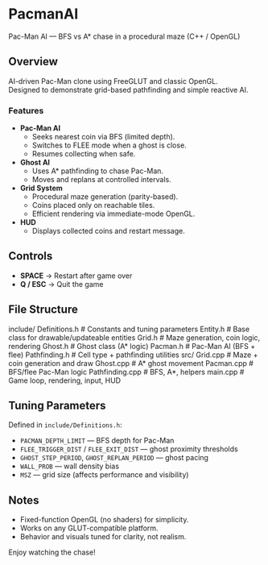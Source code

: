 # PacmanAI
Pac-Man AI — BFS vs A* chase in a procedural maze (C++ / OpenGL)

## Overview
AI-driven Pac-Man clone using FreeGLUT and classic OpenGL.  
Designed to demonstrate grid-based pathfinding and simple reactive AI.

### Features
- **Pac-Man AI**
  - Seeks nearest coin via BFS (limited depth).
  - Switches to FLEE mode when a ghost is close.
  - Resumes collecting when safe.
- **Ghost AI**
  - Uses A* pathfinding to chase Pac-Man.
  - Moves and replans at controlled intervals.
- **Grid System**
  - Procedural maze generation (parity-based).
  - Coins placed only on reachable tiles.
  - Efficient rendering via immediate-mode OpenGL.
- **HUD**
  - Displays collected coins and restart message.

## Controls
- **SPACE** → Restart after game over  
- **Q / ESC** → Quit the game

## File Structure
include/
      Definitions.h # Constants and tuning parameters
      Entity.h # Base class for drawable/updateable entities
      Grid.h # Maze generation, coin logic, rendering
      Ghost.h # Ghost class (A* logic)
      Pacman.h # Pac-Man AI (BFS + flee)
      Pathfinding.h # Cell type + pathfinding utilities
src/
      Grid.cpp # Maze + coin generation and draw
      Ghost.cpp # A* ghost movement
      Pacman.cpp # BFS/flee Pac-Man logic
      Pathfinding.cpp # BFS, A*, helpers
      main.cpp # Game loop, rendering, input, HUD

## Tuning Parameters
Defined in `include/Definitions.h`:
- `PACMAN_DEPTH_LIMIT` — BFS depth for Pac-Man  
- `FLEE_TRIGGER_DIST` / `FLEE_EXIT_DIST` — ghost proximity thresholds  
- `GHOST_STEP_PERIOD`, `GHOST_REPLAN_PERIOD` — ghost pacing  
- `WALL_PROB` — wall density bias  
- `MSZ` — grid size (affects performance and visibility)

## Notes
- Fixed-function OpenGL (no shaders) for simplicity.
- Works on any GLUT-compatible platform.
- Behavior and visuals tuned for clarity, not realism.

Enjoy watching the chase!
